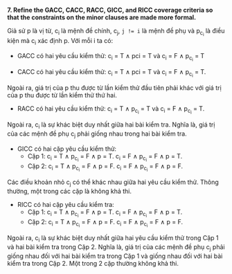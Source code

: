 **7. Refine the GACC, CACC, RACC, GICC, and RICC coverage criteria so that the constraints on the minor clauses are made more formal.**

Giả sử p là vị từ, c<sub>i</sub> là mệnh đề chính, c<sub>j</sub>, `j != i` là mệnh đề phụ và p<sub>c<sub>i</sub></sub> là điều kiện mà c<sub>i</sub> xác định p. Với mỗi i ta có:

* GACC có hai yêu cầu kiểm thử: c<sub>i</sub> = T ∧ pci = T và c<sub>i</sub> = F ∧ p<sub>c<sub>i</sub></sub> = T

* CACC có hai yêu cầu kiểm thử: c<sub>i</sub> = T ∧ pci = T và c<sub>i</sub> = F ∧ p<sub>c<sub>i</sub></sub> = T.

Ngoài ra, giá trị của p thu được từ lần kiểm thử đầu tiên phải khác với giá trị của p thu được từ lần kiểm thử thứ hai.

* RACC có hai yêu cầu kiểm thử: c<sub>i</sub> = T ∧ p<sub>c<sub>i</sub></sub> = T và c<sub>i</sub> = F ∧ p<sub>c<sub>i</sub></sub> = T.

Ngoài ra, c<sub>i</sub> là sự khác biệt duy nhất giữa hai bài kiểm tra. Nghĩa là, giá trị của các mệnh đề phụ c<sub>j</sub> phải giống nhau trong hai bài kiểm tra.

* GICC có hai cặp yêu cầu kiểm thử:
  - Cặp 1: c<sub>i</sub> = T ∧ p<sub>c<sub>i</sub></sub> = F ∧ p = T. c<sub>i</sub> = F ∧ p<sub>c<sub>i</sub></sub> = F ∧ p = T.
  - Cặp 2: c<sub>i</sub> = T ∧ p<sub>c<sub>i</sub></sub> = F ∧ p = F. c<sub>i</sub> = F ∧ p<sub>c<sub>i</sub></sub> = F ∧ p = F.

Các điều khoản nhỏ c<sub>j</sub> có thể khác nhau giữa hai yêu cầu kiểm thử. Thông thường, một trong các cặp là không khả thi.

* RICC có hai cặp yêu cầu kiểm tra:
  - Cặp 1: c<sub>i</sub> = T ∧ p<sub>c<sub>i</sub></sub> = F ∧ p = T. c<sub>i</sub> = F ∧ p<sub>c<sub>i</sub></sub> = F ∧ p = T.
  - Cặp 2: c<sub>i</sub> = T ∧ p<sub>c<sub>i</sub></sub> = F ∧ p = F. c<sub>i</sub> = F ∧ p<sub>c<sub>i</sub></sub> = F ∧ p = F.

Ngoài ra, c<sub>i</sub> là sự khác biệt duy nhất giữa hai yêu cầu kiểm thử trong Cặp 1 và hai bài kiểm tra trong Cặp 2. Nghĩa là, giá trị của các mệnh đề phụ c<sub>j</sub> phải giống nhau đối với hai bài kiểm tra trong Cặp 1 và giống nhau đối với hai bài kiểm tra trong Cặp 2. Một trong 2 cặp thường không khả thi.

